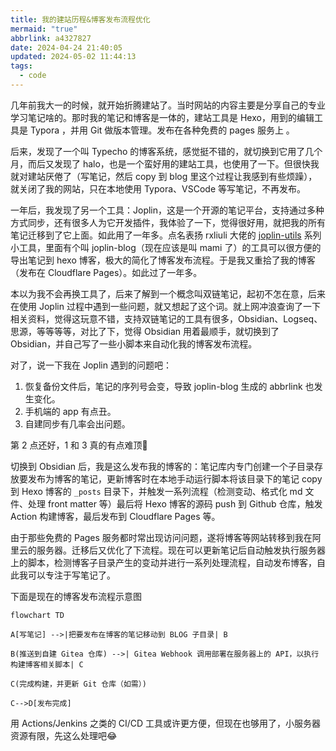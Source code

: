 ```yaml
---
title: 我的建站历程&博客发布流程优化
mermaid: "true"
abbrlink: a4327827
date: 2024-04-24 21:40:05
updated: 2024-05-02 11:44:13
tags:
  - code
---
```


几年前我大一的时候，就开始折腾建站了。当时网站的内容主要是分享自己的专业学习笔记啥的。那时我的笔记和博客是一体的，建站工具是 Hexo，用到的编辑工具是 Typora ，并用 Git 做版本管理。发布在各种免费的 pages 服务上 。  

后来，发现了一个叫 Typecho 的博客系统，感觉挺不错的，就切换到它用了几个月，而后又发现了 halo，也是一个蛮好用的建站工具，也使用了一下。但很快我就对建站厌倦了（写笔记，然后 copy 到 blog 里这个过程让我感到有些烦躁），就关闭了我的网站，只在本地使用 Typora、VSCode 等写笔记，不再发布。  

一年后，我发现了另一个工具：Joplin，这是一个开源的笔记平台，支持通过多种方式同步，还有很多人为它开发插件，我体验了一下，觉得很好用，就把我的所有笔记迁移到了它上面。如此用了一年多。点名表扬 rxliuli 大佬的 [joplin-utils](https://github.com/rxliuli/joplin-utils) 系列小工具，里面有个叫 joplin-blog（现在应该是叫 mami 了）的工具可以很方便的导出笔记到 hexo 博客，极大的简化了博客发布流程。于是我又重拾了我的博客（发布在 Cloudflare Pages）。如此过了一年多。

本以为我不会再换工具了，后来了解到一个概念叫双链笔记，起初不怎在意，后来在使用 Joplin 过程中遇到一些问题，就又想起了这个词。就上网冲浪查询了一下相关资料，觉得这玩意不错，支持双链笔记的工具有很多，Obsidian、Logseq、思源，等等等等，对比了下，觉得 Obsidian 用着最顺手，就切换到了 Obsidian，并自己写了一些小脚本来自动化我的博客发布流程。

对了，说一下我在 Joplin 遇到的问题吧：

1. 恢复备份文件后，笔记的序列号会变，导致 joplin-blog 生成的 abbrlink 也发生变化。
2. 手机端的 app 有点丑。
3. 自建同步有几率会出问题。  

第 2 点还好，1 和 3 真的有点难顶🤣

切换到 Obsidian 后，我是这么发布我的博客的：笔记库内专门创建一个子目录存放要发布为博客的笔记，更新博客时在本地手动运行脚本将该目录下的笔记 copy 到 Hexo 博客的 `_posts` 目录下，并触发一系列流程（检测变动、格式化 md 文件、处理 front matter 等）最后将 Hexo 博客的源码 push 到 Github 仓库，触发 Action 构建博客，最后发布到 Cloudflare Pages 等。

由于那些免费的 Pages 服务都时常出现访问问题，遂将博客等网站转移到我在阿里云的服务器。迁移后又优化了下流程。现在可以更新笔记后自动触发执行服务器上的脚本，检测博客子目录产生的变动并进行一系列处理流程，自动发布博客，自此我可以专注于写笔记了。  

下面是现在的博客发布流程示意图

```mermaid
flowchart TD

A[写笔记] -->|把要发布在博客的笔记移动到 BLOG 子目录| B

B(推送到自建 Gitea 仓库) -->| Gitea Webhook 调用部署在服务器上的 API，以执行构建博客相关脚本| C

C(完成构建，并更新 Git 仓库（如需）)

C-->D[发布完成]
```

用 Actions/Jenkins 之类的 CI/CD 工具或许更方便，但现在也够用了，小服务器资源有限，先这么处理吧😂
